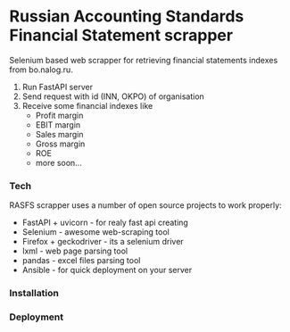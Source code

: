 # Russian Accounting Standards Financial Statement scrapper
Selenium based web scrapper for retrieving financial statements indexes from bo.nalog.ru.

  1. Run FastAPI server
  2. Send request with id (INN, OKPO) of organisation 
  3. Receive some financial indexes like
      * Profit margin
      * EBIT margin
      * Sales margin
      * Gross margin
      * ROE
      * more soon...
  
### Tech
RASFS scrapper uses a number of open source projects to work properly:

* FastAPI + uvicorn - for realy fast api creating
* Selenium - awesome web-scraping tool
* Firefox + geckodriver - its a selenium driver
* lxml - web page parsing tool
* pandas - excel files parsing tool
* Ansible - for quick deployment on your server

### Installation 


### Deployment
